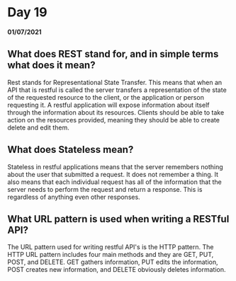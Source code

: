 # Day 19
__01/07/2021__

## What does REST stand for, and in simple terms what does it mean?

Rest stands for Representational State Transfer. This means that when an API that is restful is called the server transfers a representation of the state of the requested resource to the client, or the application or person requesting it. A restful application will expose information about itself through the information about its resources. Clients should be able to take action on the resources provided, meaning they should be able to create delete and edit them.


## What does Stateless mean?

Stateless in restful applications means that the server remembers nothing about the user that submitted a request. It does not remember a thing. It also means that each individual request has all of the information that the server needs to perform the request and return a response. This is regardless of anything even other responses.


## What URL pattern is used when writing a RESTful API?

The URL pattern used for writing restful API's is the HTTP pattern. The HTTP URL pattern includes four main methods and they are GET, PUT, POST, and DELETE. GET gathers information, PUT edits the information, POST creates new information, and DELETE obviously deletes information.
